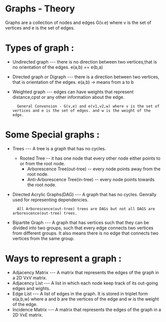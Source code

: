 # Graphs - Theory
Graphs are a collection of nodes and edges G(v.e) where v is the set of vertices and e is the set of edges.

# Types of graph :
- Undirected graph --- there is no direction between two vertices,that is no orientation of the edges. e(a,b) == e(b,a)
- Directed graph or Digraph --- there is a direction between two vertices, that is orientation of the edges. e(a,b) -> means from a to b
- Weighted graph --- edges can have weights that represent distance,cpst or any other information about the edge. 

        General Convension - G(v,e) and e(v1,v2,w) where v is the set of vertices and e is the set of edges. and w is the weight of the edge.

# Some Special graphs :
- Trees --- A tree is a graph that has no cycles.
    - Rooted Tree -- it has one node that every other node either points to or from the root node.
        - Arborescence Tree(out-tree) -- every node points away from the root node.
        - Anti-Arborescence Tree(in-tree) -- every node points towards the root node.
- Directed Acrylic Graphs(DAG) --- A graph that has no cycles. Genrally used for representing dependencies.

        All Arborescence(out-tree) trees are DAGs but not all DAGS are arborescence(out-tree) trees. 
- Bipartite Graph --- A graph that has vertices such that they can be divided into two groups, such that every edge connects two vertices from different groups. It also means there is no edge that connects two vertices from the same group.

# Ways to represent a graph :
- Adjacency Matrix --- A matrix that represents the edges of the graph in a 2D VxV matrix.
- Adjacency List --- A list in which each node keep track of its out-going edges and wights.
- Edge List --- A list of edges in the graph. It is stored in triplet form e(a,b,w) where a and b are the vertices of the edge and w is the weight of the edge.
- Incidence Matrix --- A matrix that represents the edges of the graph in a 2D VxE matrix.